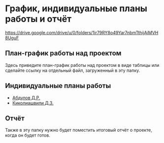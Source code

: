 # График, индивидуальные планы работы и отчёт

https://drive.google.com/drive/u/0/folders/1ir79RY8o49Yar7nbmTthijAiMVH8UguF

## План-график работы над проектом

Здесь приведите план-график работы над проектом в виде таблицы или сделайте ссылку на отдельный файл, загруженный в эту папку.

## Индивидуальные планы работы

- [Абдулов Д.Р.](abdulov.md)
- [Киколиашвили Д.З.](kikoliashvili.md)

## Отчёт

Также в эту папку нужно будет поместить итоговый отчёт о проекте, когда он будет готов.

